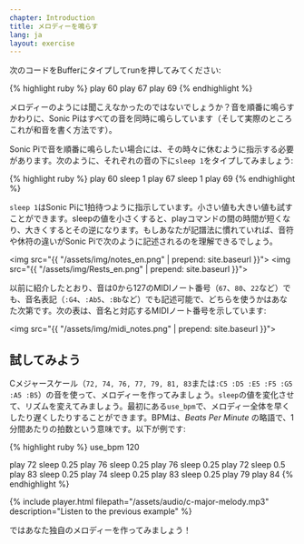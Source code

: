 ```yaml
---
chapter: Introduction
title: メロディーを鳴らす
lang: ja
layout: exercise
---
```


次のコードをBufferにタイプしてrunを押してみてください:

{% highlight ruby %}
play 60
play 67
play 69
{% endhighlight %}

メロディーのようには聞こえなかったのではないでしょうか？音を順番に鳴らすかわりに、Sonic Piはすべての音を同時に鳴らしています（そして実際のところこれが和音を書く方法です）。

Sonic Piで音を順番に鳴らしたい場合には、その時々に休むように指示する必要があります。次のように、それぞれの音の下に`sleep 1`をタイプしてみましょう:

{% highlight ruby %}
play 60
sleep 1
play 67
sleep 1
play 69
{% endhighlight %}

`sleep 1`はSonic Piに1拍待つように指示しています。小さい値も大きい値も試すことができます。sleepの値を小さくすると、playコマンドの間の時間が短くなり、大きくするとその逆になります。もしあなたが記譜法に慣れていれば、音符や休符の違いがSonic Piで次のように記述されるのを理解できるでしょう。

<img src="{{ "/assets/img/notes_en.png" | prepend: site.baseurl }}">
<img src="{{ "/assets/img/Rests_en.png" | prepend: site.baseurl }}">

以前に紹介したとおり、音は0から127のMIDIノート番号（`67`、`80`、`22`など）でも、音名表記（`:G4`、`:Ab5`、`:Bb`など）でも記述可能で、どちらを使うかはあなた次第です。次の表は、音名と対応するMIDIノート番号を示しています:

<img src="{{ "/assets/img/midi_notes.png" | prepend: site.baseurl }}">

## 試してみよう

Cメジャースケール（`72, 74, 76, 77, 79, 81, 83`または`:C5 :D5 :E5 :F5 :G5 :A5 :B5`）の音を使って、メロディーを作ってみましょう。`sleep`の値を変化させて、リズムを変えてみましょう。最初にある`use_bpm`で、メロディー全体を早くしたり遅くしたりすることができます。BPMは、_Beats Per Minute_ の略語で、1分間あたりの拍数という意味です。以下が例です:

{% highlight ruby %}
use_bpm 120

play 72
sleep 0.25
play 76
sleep 0.25
play 76
sleep 0.25
play 72
sleep 0.5
play 83
sleep 0.25
play 74
sleep 0.25
play 83
sleep 0.25
play 79
play 84
{% endhighlight %}

{% include player.html filepath="/assets/audio/c-major-melody.mp3" description="Listen to the previous example" %}

ではあなた独自のメロディーを作ってみましょう！
